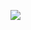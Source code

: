 ![](https://www.nta.go.jp/tmp/692d022b-4b40-4e60-be2c-7f78955c0e84/images/7c538b667cf7e9c80c328265e2d97d1771b06fc7eb7a4d1cd158859c36a85353.jpg)